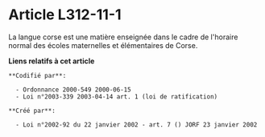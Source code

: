 # Article L312-11-1

La langue corse est une matière enseignée dans le cadre de l'horaire normal des écoles maternelles et élémentaires de Corse.

**Liens relatifs à cet article**

	**Codifié par**:

	  - Ordonnance 2000-549 2000-06-15
	  - Loi n°2003-339 2003-04-14 art. 1 (loi de ratification)

	**Créé par**:

	  - Loi n°2002-92 du 22 janvier 2002 - art. 7 () JORF 23 janvier 2002
